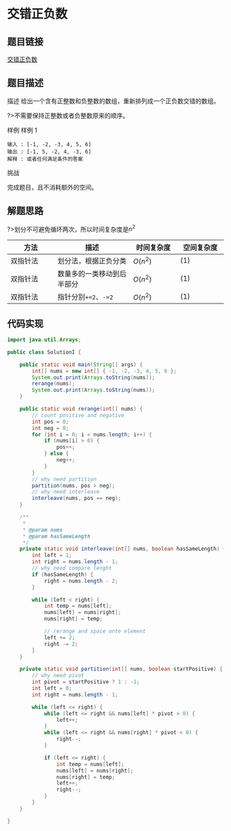 #  交错正负数

## 题目链接

[交错正负数](https://www.lintcode.com/problem/144/?_from=ladder&fromId=161)

## 题目描述

描述
给出一个含有正整数和负整数的数组，重新排列成一个正负数交错的数组。

?>不需要保持正整数或者负整数原来的顺序。

样例
样例 1
```shell
输入 : [-1, -2, -3, 4, 5, 6]
输出 : [-1, 5, -2, 4, -3, 6]
解释 : 或者任何满足条件的答案 
```
挑战

完成题目，且不消耗额外的空间。

## 解题思路

?>划分不可避免循环两次，所以时间复杂度是$n^2$ 

| <div style="width:70pt">方法</div>  |描述 |<div style="width:70pt">时间复杂度</div> |<div style="width:70pt">空间复杂度</div>|
|---|---|---|---|
|  双指针法 | 划分法，根据正负分类 | $O(n^2)$|$(1)$|
|  双指针法 | 数量多的一类移动到后半部分  | $O(n^2)$|$(1)$|
|  双指针法 | 指针分别`+=2`、`-=2`  | $O(n^2)$|$(1)$|


## 代码实现


```java
import java.util.Arrays;

public class SolutionI {

    public static void main(String[] args) {
        int[] nums = new int[] { -1, -2, -3, 4, 5, 6 };
        System.out.print(Arrays.toString(nums));
        rerange(nums);
        System.out.print(Arrays.toString(nums));
    }

    public static void rerange(int[] nums) {
        // count positive and negative
        int pos = 0;
        int neg = 0;
        for (int i = 0; i < nums.length; i++) {
            if (nums[i] > 0) {
                pos++;
            } else {
                neg++;
            }
        }
        // why need partition
        partition(nums, pos > neg);
        // why need interleave
        interleave(nums, pos == neg);
    }

    /**
     * 
     * @param nums
     * @param hasSameLength
     */
    private static void interleave(int[] nums, boolean hasSameLength) {
        int left = 1;
        int right = nums.length - 1;
        // why need compare lenght
        if (hasSameLength) {
            right = nums.length - 2;
        }

        while (left < right) {
            int temp = nums[left];
            nums[left] = nums[right];
            nums[right] = temp;

            // rerange and space onte element
            left += 2;
            right -= 2;
        }
    }

    private static void partition(int[] nums, boolean startPositive) {
        // why need pivot
        int pivot = startPositive ? 1 : -1;
        int left = 0;
        int right = nums.length - 1;

        while (left <= right) {
            while (left <= right && nums[left] * pivot > 0) {
                left++;
            }
            while (left <= right && nums[right] * pivot < 0) {
                right--;
            }

            if (left <= right) {
                int temp = nums[left];
                nums[left] = nums[right];
                nums[right] = temp;
                left++;
                right--;
            }
        }
    }

}
```